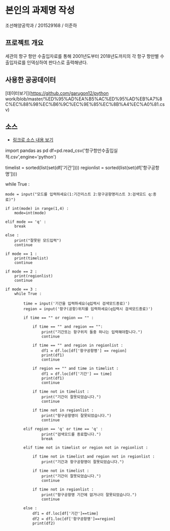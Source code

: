 # 본인의 과제명 작성

조선해양공학과 / 201529168 / 이준하

## 프로젝트 개요
세관의 항구 항만 수출입자료를 통해 2001년도부터 2018년도까지의 각 항구 항만별 수출입자료를 인덱싱하여 판다스로 출력해낸다.

## 사용한 공공데이터 
[데이터보기](https://github.com/garugon12/python work/blob/master/%ED%95%AD%EA%B5%AC%ED%95%AD%EB%A7%8C%EC%88%98%EC%B6%9C%EC%9E%85%EC%8B%A4%EC%A0%81.csv)

## 소스
* [링크로 소스 내용 보기](https://github.com/garugon12/python-work/blob/master/%EA%B8%B0%EB%A7%90%EA%B3%BC%EC%A0%9C.py) 

import pandas as pd
df=pd.read_csv('항구항만수출입실적.csv',engine='python')

timelist = sorted(list(set(df['기간'])))
regionlist = sorted(list(set(df['항구공항명'])))

while True :

    mode = input("모드를 입력하세요(1:기간리스트 2:항구공항명리스트 3:검색모드 q:종료)")

    if int(mode) in range(1,4) :
        mode=int(mode)

    elif mode == 'q' :
        break

    else :
        print("잘못된 모드입력")
        continue

    if mode == 1 :
        print(timelist)
        continue

    if mode == 2 :
        print(regionlist)
        continue

    if mode == 3 :
        while True :

            time = input('기간을 입력하세요(q입력시 검색모드종료)')
            region = input('항구(공항)위치를 입력하세요(q입력시 검색모드종료)')

            if time == "" or region == "" :

                if time == "" and region == "":
                    print("기간또는 항구위치 둘중 하나는 입력해야합니다.")
                    continue

                if time == "" and region in regionlist :
                    df1 = df.loc[df['항구공항명'] == region]
                    print(df1)
                    continue

                if region == "" and time in timelist :
                    df1 = df.loc[df['기간'] == time]
                    print(df1)
                    continue

                if time not in timelist :
                    print("기간이 잘못되었습니다.")
                    continue

                if time not in regionlist :
                    print("항구공항명이 잘못되었습니다.")
                    continue

            elif region == 'q' or time == 'q' :
                    print("검색모드를 종료합니다.")
                    break

            elif time not in timelist or region not in regionlist :

                if time not in timelist and region not in regionlist :
                    print("기간과 항구공항명이 잘못되었습니다.")

                if time not in timelist :
                    print("기간이 잘못되었습니다.")
                    continue

                if time not in regionlist :
                    print("항구공항명 기간에 없거나이 잘못되었습니다.")
                    continue

            else :
                df1 = df.loc[df['기간']==time]
                df2 = df1.loc[df['항구공항명']==region]
                print(df2)
